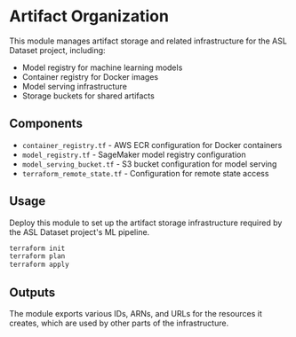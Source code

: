 # Artifact Organization

This module manages artifact storage and related infrastructure for the ASL Dataset project, including:

- Model registry for machine learning models
- Container registry for Docker images
- Model serving infrastructure
- Storage buckets for shared artifacts

## Components

- `container_registry.tf` - AWS ECR configuration for Docker containers
- `model_registry.tf` - SageMaker model registry configuration
- `model_serving_bucket.tf` - S3 bucket configuration for model serving
- `terraform_remote_state.tf` - Configuration for remote state access

## Usage

Deploy this module to set up the artifact storage infrastructure required by the ASL Dataset project's ML pipeline.

```bash
terraform init
terraform plan
terraform apply
```

## Outputs

The module exports various IDs, ARNs, and URLs for the resources it creates, which are used by other parts of the infrastructure.